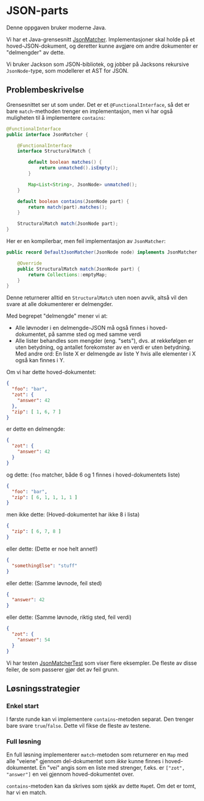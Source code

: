 # JSON-parts

Denne oppgaven bruker moderne Java.

Vi har et Java-grensesnitt [JsonMatcher](src/main/java/no/scienta/jsonparts/JsonMatcher.java).
Implementasjoner skal holde på et hoved-JSON-dokument, og deretter kunne avgjøre om andre
dokumenter er "delmengder" av dette.

Vi bruker Jackson som JSON-bibliotek, og jobber på Jacksons rekursive `JsonNode`-type, som modellerer et 
AST for JSON. 

## Problembeskrivelse

Grensesnittet ser ut som under.  Det er et `@FunctionalInterface`, så det er bare `match`-methoden 
trenger en implementasjon, men vi har også muligheten til å implementere `contains`:

```java
@FunctionalInterface
public interface JsonMatcher {

    @FunctionalInterface
    interface StructuralMatch {

        default boolean matches() {
            return unmatched().isEmpty();
        }

        Map<List<String>, JsonNode> unmatched();
    }

    default boolean contains(JsonNode part) {
        return match(part).matches();
    }

    StructuralMatch match(JsonNode part);
}
```
Her er en kompilerbar, men feil implementasjon av `JsonMatcher`:
```java
public record DefaultJsonMatcher(JsonNode node) implements JsonMatcher {

    @Override
    public StructuralMatch match(JsonNode part) {
        return Collections::emptyMap;
    }
}
```
Denne returnerer alltid en `StructuralMatch` uten noen avvik, altså vil den svare at
alle dokumenterer er delmengder.

Med begrepet "delmengde" mener vi at: 

* Alle løvnoder i en delmengde-JSON må også finnes i hoved-dokumentet, på samme sted 
  og med samme verdi
* Alle lister behandles som mengder (eng. "sets"), dvs. at rekkefølgen er uten 
  betydning, og antallet forekomster av en verdi er uten betydning.  Med andre ord: 
  En liste X er delmengde av liste Y hvis alle elementer i X også kan finnes i Y.

Om vi har dette hoved-dokumentet:
```json
{
  "foo": "bar", 
  "zot": {
    "answer": 42
  },
  "zip": [ 1, 6, 7 ]
}
```
er dette en delmengde:
```json
{
  "zot": {
    "answer": 42
  }
}
```
og dette: (`foo` matcher, både 6 og 1 finnes i hoved-dokumentets liste)
```json
{
  "foo": "bar", 
  "zip": [ 6, 1, 1, 1, 1 ]
}
```
men ikke dette: (Hoved-dokumentet har ikke 8 i lista)
```json
{
  "zip": [ 6, 7, 8 ]
}
```
eller dette: (Dette er noe helt annet!)
```json
{
  "somethingElse": "stuff"
}
```
eller dette: (Samme løvnode, feil sted)
```json
{
  "answer": 42
}
```
eller dette: (Samme løvnode, riktig sted, feil verdi)
```json
{
  "zot": {
    "answer": 54
  }
}
```
Vi har testen [JsonMatcherTest](src/test/java/no/scienta/jsonparts/JsonMatcherTest.java)
som viser flere eksempler.  De fleste av disse feiler, de som passerer gjør det av feil
grunn. 

## Løsningsstrategier

### Enkel start

I første runde kan vi implementere `contains`-metoden separat. Den trenger bare svare 
`true`/`false`. Dette vil fikse de fleste av testene.

### Full løsning

En full løsning implementerer `match`-metoden som returnerer en `Map` med
alle "veiene" gjennom del-dokumentet som _ikke_ kunne finnes i hoved-dokumentet.
En "vei" angis som en liste med strenger, f.eks. er `["zot", "answer"]` en vei
gjennom hoved-dokumentet over.

`contains`-metoden kan da skrives som sjekk av dette `Map`et.  Om det er
tomt, har vi en match.
